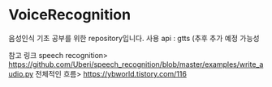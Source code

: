 # VoiceRecognition
음성인식 기초 공부를 위한 repository입니다. 
사용 api : gtts (추후 추가 예정 가능성 


참고 링크
speech recognition>
https://github.com/Uberi/speech_recognition/blob/master/examples/write_audio.py
전체적인 흐름>
https://ybworld.tistory.com/116
